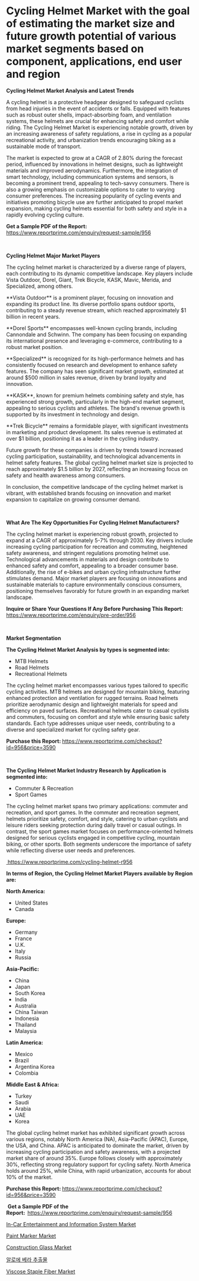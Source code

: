 <p><h1>Cycling Helmet Market with the goal of estimating the market size and future growth potential of various market segments based on component, applications, end user and region</h1></p><p><strong>Cycling Helmet Market Analysis and Latest Trends</strong></p>
<p><p>A cycling helmet is a protective headgear designed to safeguard cyclists from head injuries in the event of accidents or falls. Equipped with features such as robust outer shells, impact-absorbing foam, and ventilation systems, these helmets are crucial for enhancing safety and comfort while riding. The Cycling Helmet Market is experiencing notable growth, driven by an increasing awareness of safety regulations, a rise in cycling as a popular recreational activity, and urbanization trends encouraging biking as a sustainable mode of transport.</p><p>The market is expected to grow at a CAGR of 2.80% during the forecast period, influenced by innovations in helmet designs, such as lightweight materials and improved aerodynamics. Furthermore, the integration of smart technology, including communication systems and sensors, is becoming a prominent trend, appealing to tech-savvy consumers. There is also a growing emphasis on customizable options to cater to varying consumer preferences. The increasing popularity of cycling events and initiatives promoting bicycle use are further anticipated to propel market expansion, making cycling helmets essential for both safety and style in a rapidly evolving cycling culture.</p></p>
<p><strong>Get a Sample PDF of the Report:&nbsp;</strong> <a href="https://www.reportprime.com/enquiry/request-sample/956">https://www.reportprime.com/enquiry/request-sample/956</a></p>
<p>&nbsp;</p>
<p><strong>Cycling Helmet Major Market Players</strong></p>
<p><p>The cycling helmet market is characterized by a diverse range of players, each contributing to its dynamic competitive landscape. Key players include Vista Outdoor, Dorel, Giant, Trek Bicycle, KASK, Mavic, Merida, and Specialized, among others.</p><p>**Vista Outdoor** is a prominent player, focusing on innovation and expanding its product line. Its diverse portfolio spans outdoor sports, contributing to a steady revenue stream, which reached approximately $1 billion in recent years.</p><p>**Dorel Sports** encompasses well-known cycling brands, including Cannondale and Schwinn. The company has been focusing on expanding its international presence and leveraging e-commerce, contributing to a robust market position.</p><p>**Specialized** is recognized for its high-performance helmets and has consistently focused on research and development to enhance safety features. The company has seen significant market growth, estimated at around $500 million in sales revenue, driven by brand loyalty and innovation.</p><p>**KASK**, known for premium helmets combining safety and style, has experienced strong growth, particularly in the high-end market segment, appealing to serious cyclists and athletes. The brand's revenue growth is supported by its investment in technology and design.</p><p>**Trek Bicycle** remains a formidable player, with significant investments in marketing and product development. Its sales revenue is estimated at over $1 billion, positioning it as a leader in the cycling industry.</p><p>Future growth for these companies is driven by trends toward increased cycling participation, sustainability, and technological advancements in helmet safety features. The global cycling helmet market size is projected to reach approximately $1.5 billion by 2027, reflecting an increasing focus on safety and health awareness among consumers.</p><p>In conclusion, the competitive landscape of the cycling helmet market is vibrant, with established brands focusing on innovation and market expansion to capitalize on growing consumer demand.</p></p>
<p>&nbsp;</p>
<p><strong>What Are The Key Opportunities For Cycling Helmet Manufacturers?</strong></p>
<p><p>The cycling helmet market is experiencing robust growth, projected to expand at a CAGR of approximately 5-7% through 2030. Key drivers include increasing cycling participation for recreation and commuting, heightened safety awareness, and stringent regulations promoting helmet use. Technological advancements in materials and design contribute to enhanced safety and comfort, appealing to a broader consumer base. Additionally, the rise of e-bikes and urban cycling infrastructure further stimulates demand. Major market players are focusing on innovations and sustainable materials to capture environmentally conscious consumers, positioning themselves favorably for future growth in an expanding market landscape.</p></p>
<p><strong>Inquire or Share Your Questions If Any Before Purchasing This Report:</strong> <a href="https://www.reportprime.com/enquiry/pre-order/956">https://www.reportprime.com/enquiry/pre-order/956</a></p>
<p>&nbsp;</p>
<p><strong>Market Segmentation</strong></p>
<p><strong>The Cycling Helmet Market Analysis by types is segmented into:</strong></p>
<p><ul><li>MTB Helmets</li><li>Road Helmets</li><li>Recreational Helmets</li></ul></p>
<p><p>The cycling helmet market encompasses various types tailored to specific cycling activities. MTB helmets are designed for mountain biking, featuring enhanced protection and ventilation for rugged terrains. Road helmets prioritize aerodynamic design and lightweight materials for speed and efficiency on paved surfaces. Recreational helmets cater to casual cyclists and commuters, focusing on comfort and style while ensuring basic safety standards. Each type addresses unique user needs, contributing to a diverse and specialized market for cycling safety gear.</p></p>
<p><strong>Purchase this Report:&nbsp;</strong><a href="https://www.reportprime.com/checkout?id=956&price=3590">https://www.reportprime.com/checkout?id=956&price=3590</a></p>
<p>&nbsp;</p>
<p><strong>The Cycling Helmet Market Industry Research by Application is segmented into:</strong></p>
<p><ul><li>Commuter & Recreation</li><li>Sport Games</li></ul></p>
<p><p>The cycling helmet market spans two primary applications: commuter and recreation, and sport games. In the commuter and recreation segment, helmets prioritize safety, comfort, and style, catering to urban cyclists and leisure riders seeking protection during daily travel or casual outings. In contrast, the sport games market focuses on performance-oriented helmets designed for serious cyclists engaged in competitive cycling, mountain biking, or other sports. Both segments underscore the importance of safety while reflecting diverse user needs and preferences.</p></p>
<p><a href="https://www.reportprime.com/cycling-helmet-r956">&nbsp;https://www.reportprime.com/cycling-helmet-r956</a></p>
<p><strong>In terms of Region, the Cycling Helmet Market Players available by Region are:</strong></p>
<p>
    <p> <strong> North America: </strong>
        <ul>
            <li>United States</li>
            <li>Canada</li>
        </ul>
        </p> 
    <p> <strong> Europe: </strong>
        <ul>
            <li>Germany</li>
            <li>France</li>
            <li>U.K.</li>
            <li>Italy</li>
            <li>Russia</li>
        </ul>
        </p> 
    <p> <strong> Asia-Pacific: </strong>
        <ul>
            <li>China</li>
            <li>Japan</li>
            <li>South Korea</li>
            <li>India</li>
            <li>Australia</li>
            <li>China Taiwan</li>
            <li>Indonesia</li>
            <li>Thailand</li>
            <li>Malaysia</li>
        </ul>
        </p> 
    <p> <strong> Latin America: </strong>
        <ul>
            <li>Mexico</li>
            <li>Brazil</li>
            <li>Argentina Korea</li>
            <li>Colombia</li>
        </ul>
        </p> 
    <p> <strong> Middle East & Africa: </strong>
        <ul>
            <li>Turkey</li>
            <li>Saudi</li>
            <li>Arabia</li>
            <li>UAE</li>
            <li>Korea</li>
        </ul>
    </p>
    </p>
<p><p>The global cycling helmet market has exhibited significant growth across various regions, notably North America (NA), Asia-Pacific (APAC), Europe, the USA, and China. APAC is anticipated to dominate the market, driven by increasing cycling participation and safety awareness, with a projected market share of around 35%. Europe follows closely with approximately 30%, reflecting strong regulatory support for cycling safety. North America holds around 25%, while China, with rapid urbanization, accounts for about 10% of the market.</p></p>
<p><strong>Purchase this Report: </strong><a href="https://www.reportprime.com/checkout?id=956&price=3590">https://www.reportprime.com/checkout?id=956&price=3590</a></p>
<p>&nbsp;<strong>Get a Sample PDF of the Report:&nbsp;&nbsp;</strong><a href="https://www.reportprime.com/enquiry/request-sample/956">https://www.reportprime.com/enquiry/request-sample/956</a></p>
<p><strong></strong></p>
<p><p><a href="https://issuu.com/reportprime-2/docs/in-car-entertainment-and-informatio_45e32dcd075952">In-Car Entertainment and Information System Market</a></p><p><a href="https://github.com/ashepherd82/Market-Research-Report-List-6/blob/main/paint-marker-market.md">Paint Marker Market</a></p><p><a href="https://www.linkedin.com/pulse/construction-glass-market-size-growth-trends-industry-analysis-fssec?trackingId=qsq2BEGrSJiC3G70%2FVGkcQ%3D%3D">Construction Glass Market</a></p><p><a href="https://medium.com/@greggibson7876/%EC%95%8C%EB%A1%9C%EC%97%90-%EB%B2%A0%EB%9D%BC-%EC%B6%94%EC%B6%9C%EB%AC%BC-%EC%8B%9C%EC%9E%A5-%ED%8A%B8%EB%A0%8C%EB%93%9C-%EC%8B%9C%EC%9E%A5-%EC%84%B8%EB%B6%84%ED%99%94%EC%97%90-%EB%8C%80%ED%95%9C-%EC%9E%90%EC%84%B8%ED%95%9C-%EC%97%B0%EA%B5%AC%EC%99%80-%EC%8B%A0%ED%9D%A5-%ED%8A%B8%EB%A0%8C%EB%93%9C%EC%9D%98-%EC%A4%91%EC%9A%94%EC%84%B1-%EB%B6%84%EC%84%9D-0b3a50e2b810">알로에 베라 추출물</a></p><p><a href="https://www.linkedin.com/pulse/viscose-staple-fiber-market-share-analysis-growth-trends-eapwc?trackingId=8cXYOzS9Qdq%2BOpLsR1LzDQ%3D%3D">Viscose Staple Fiber Market</a></p></p>